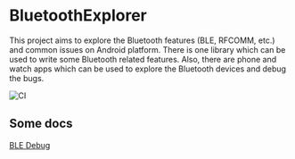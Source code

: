 # BluetoothExplorer

This project aims to explore the Bluetooth features (BLE, RFCOMM, etc.) and common issues on Android platform. There is one library which can be used to write some Bluetooth related features. Also, there are phone and watch apps which can be used to explore the Bluetooth devices and debug the bugs.

![CI](https://github.com/yongce/BluetoothExplorer/workflows/CI/badge.svg)

## Some docs

[BLE Debug][ble_debug]


[ble_debug]: docs/ble_debug.md
